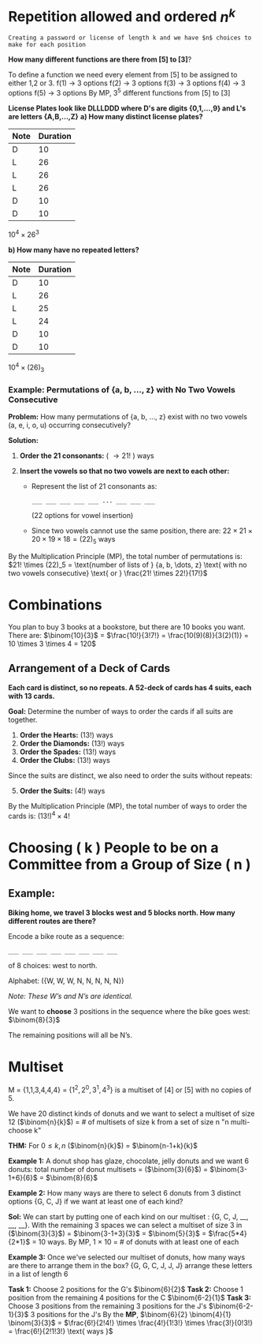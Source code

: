 
# **Repetition allowed and ordered $n^k$**
```ad-example
Creating a password or license of length k and we have $n$ choices to make for each position
```

**How many different functions are there from [5] to [3]**?

To define a function we need every element from [5] to be assigned to either 1,2 or 3. 
f(1) $\rightarrow$ 3 options
f(2) $\rightarrow$ 3 options
f(3) $\rightarrow$ 3 options
f(4) $\rightarrow$ 3 options
f(5) $\rightarrow$ 3 options
By MP, $3^5$ different functions from [5] to [3]

**License Plates look like DLLLDDD where D's are digits {0,1,...,9} and L's are letters {A,B,...,Z}**
**a) How many distinct license plates?**

| Note | Duration |
|------|----------|
| D    | 10       |
| L    | 26       |
| L    | 26       |
| L    | 26       |
| D    | 10       |
| D    | 10       |
$10^{4} \times 26^3$

**b) How many have no repeated letters?**

| Note | Duration |
|------|----------|
| D    | 10       |
| L    | 26       |
| L    | 25       |
| L    | 24       |
| D    | 10       |
| D    | 10       |
$10^{4} \times (26)_{3}$ 

### Example: Permutations of {a, b, …, z} with No Two Vowels Consecutive

**Problem:** How many permutations of {a, b, …, z} exist with no two vowels (a, e, i, o, u) occurring consecutively?

**Solution:**

1. **Order the 21 consonants:** ( $\rightarrow 21!$ ) ways
    
2. **Insert the vowels so that no two vowels are next to each other:**
    - Represent the list of 21 consonants as:
        
        ```
        ___ ___ ___ ___ ___ ... ___ ___ ___
        ```
        
        (22 options for vowel insertion)
        
    - Since two vowels cannot use the same position, there are: $22 \times 21 \times 20 \times 19 \times 18 = (22)_5 \text{ ways}$ 
        

By the Multiplication Principle (MP), the total number of permutations is:  $21! \times (22)_5 = \text{number of lists of } {a, b, \dots, z} \text{ with no two vowels consecutive} \text{ or }  \frac{21! \times 22!}{17!}$

# Combinations
You plan to buy 3 books at a bookstore, but there are 10 books you want. There are:
$\binom{10}{3}$ = $\frac{10!}{3!7!} = \frac{10(9)(8)}{3(2)(1)} = 10 \times 3 \times 4 = 120$




## Arrangement of a Deck of Cards

**Each card is distinct, so no repeats. A 52-deck of cards has 4 suits, each with 13 cards.**

**Goal:** Determine the number of ways to order the cards if all suits are together.

1. **Order the Hearts:** (13!) ways
2. **Order the Diamonds:** (13!) ways
3. **Order the Spades:** (13!) ways
4. **Order the Clubs:** (13!) ways

Since the suits are distinct, we also need to order the suits without repeats:

5. **Order the Suits:** (4!) ways

By the Multiplication Principle (MP), the total number of ways to order the cards is: $(13!)^4 \times 4$! 

# Choosing ( k ) People to be on a Committee from a Group of Size ( n )

## Example:

**Biking home, we travel 3 blocks west and 5 blocks north. How many different routes are there?**

Encode a bike route as a sequence:
```
___ ___ ___ ___ ___ ___ ___ ___
```

of 8 choices: west to north.

Alphabet: ({W, W, W, N, N, N, N, N})

_Note: These W’s and N’s are identical._

We want to **choose** 3 positions in the sequence where the bike goes west:
$\binom{8}{3}$

The remaining positions will all be N’s.

# Multiset 
M = {1,1,3,4,4,4} = {$1^{2}, 2^{0}, 3^{1}, 4^{3}$} is a multiset of [4] or [5] with no copies of 5.

We have 20 distinct kinds of donuts and we want to select a multiset of size 12
($\binom{n}{k}$) = # of multisets of size k from a set of size n "n multi-choose k"

**THM:** For $0 \le k,n$ ($\binom{n}{k}$) = $\binom{n-1+k}{k}$ 

**Example 1:** A donut shop has glaze, chocolate, jelly donuts and we want 6 donuts:
total number of donut multisets = ($\binom{3}{6}$) = $\binom{3-1+6}{6}$ = $\binom{8}{6}$


**Example 2:** How many ways are there to select 6 donuts from 3 distinct options {G, C, J} if we want at least one of each kind?

**Sol:** We can start by putting one of each kind on our multiset : {G, C, J, __, __, __}. With the remaining 3 spaces we can select a multiset of size 3 in ($\binom{3}{3}$) = $\binom{3-1+3}{3}$ = $\binom{5}{3}$ = $\frac{5*4}{2*1}$ = 10 ways. By MP, 1 $\times$ 10 = # of donuts with at least one of each

**Example 3:** Once we've selected our multiset of donuts, how many ways are there to arrange them in the box?
{G, G, C, J, J, J} arrange these letters in a list of length 6

**Task 1:** Choose 2 positions for the G's $\binom{6}{2}$ 
**Task 2:** Choose 1 position from the remaining 4 positions for the C $\binom{6-2}{1}$
**Task 3:** Choose 3 positions from the remaining 3 positions for the J's $\binom{6-2-1}{3}$
3 positions for the J's
By the **MP**, $\binom{6}{2} \binom{4}{1} \binom{3}{3}$ = $\frac{6!}{2!4!} \times \frac{4!}{1!3!} \times \frac{3!}{0!3!} = \frac{6!}{2!1!3!} \text{ ways }$ 




